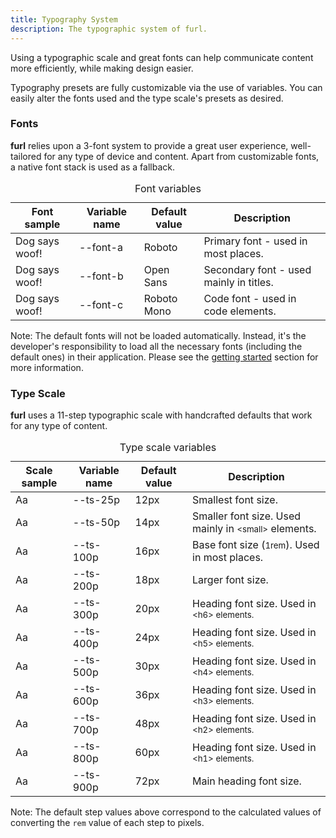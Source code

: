 ```yaml
---
title: Typography System
description: The typographic system of furl.
---
```


Using a typographic scale and great fonts can help communicate content more efficiently, while making design easier.

Typography presets are fully customizable via the use of variables. You can easily alter the fonts used and the type scale's presets as desired.

### Fonts

**furl** relies upon a 3-font system to provide a great user experience, well-tailored for any type of device and content. Apart from customizable fonts, a native font stack is used as a fallback.

<table>
  <caption>Font variables</caption>
  <thead>
    <tr>
      <th colspan="2">Font sample</th>
      <th>Variable name</th>
      <th>Default value</th>
      <th colspan="3">Description</th>
    </tr>
  </thead>
  <tbody>
    <tr>
      <td colspan="2">Dog says woof!</td>
      <td class='font-c'>--font-a</td>
      <td>Roboto</td>
      <td colspan="3">Primary font - used in most places.</td>
    </tr>
    <tr>
      <td colspan="2" class="font-b">Dog says woof!</td>
      <td class='font-c'>--font-b</td>
      <td>Open Sans</td>
      <td colspan="3">Secondary font - used mainly in titles.</td>
    </tr>
    <tr>
      <td colspan="2" class="font-c">Dog says woof!</td>
      <td class='font-c'>--font-c</td>
      <td>Roboto Mono</td>
      <td colspan="3">Code font - used in code elements.</td>
    </tr>
  <tbody>
</table>

<div class="alert warning large">
<p>Note: The default fonts will not be loaded automatically. Instead, it's the developer's responsibility to load all the necessary fonts (including the default ones) in their application. Please see the <a href="/#getting-started">getting started</a> section for more information.</p>
</div>

### Type Scale

**furl** uses a 11-step typographic scale with handcrafted defaults that work for any type of content.

<table class='fixed-table'>
  <caption>Type scale variables</caption>
  <thead>
    <tr>
      <th colspan="3">Scale sample</th>
      <th>Variable name</th>
      <th>Default value</th>
      <th colspan="4">Description</th>
    </tr>
  </thead>
  <tbody>
    <tr>
      <td class='font-ts-25p' colspan="3"><span>Aa</span></td>
      <td class='font-c'>--ts-25p</td>
      <td class='font-c'>12px</td>
      <td colspan="4">Smallest font size.</td>
    </tr>
    <tr>
      <td class='font-ts-50p' colspan="3"><span>Aa</span></td>
      <td class='font-c'>--ts-50p</td>
      <td class='font-c'>14px</td>
      <td colspan="4">Smaller font size. Used mainly in <small class='font-c'>&lt;small&gt;</small> elements.</td>
    </tr>
    <tr>
      <td class='font-ts-100p' colspan="3"><span>Aa</span></td>
      <td class='font-c'>--ts-100p</td>
      <td class='font-c'>16px</td>
      <td colspan="4">Base font size (<small class='font-c'>1rem</small>). Used in most places.</td>
    </tr>
    <tr>
      <td class='font-ts-200p' colspan="3"><span>Aa</span></td>
      <td class='font-c'>--ts-200p</td>
      <td class='font-c'>18px</td>
      <td colspan="4">Larger font size.</td>
    </tr>
    <tr>
      <td class='font-ts-300p' colspan="3"><span>Aa</span></td>
      <td class='font-c'>--ts-300p</td>
      <td class='font-c'>20px</td>
      <td colspan="4">Heading font size. Used in <small class='font-c'>&lt;h6&gt;</span> elements.</td>
    </tr>
    <tr>
      <td class='font-ts-400p' colspan="3"><span>Aa</span></td>
      <td class='font-c'>--ts-400p</td>
      <td class='font-c'>24px</td>
      <td colspan="4">Heading font size. Used in <small class='font-c'>&lt;h5&gt;</span> elements.</td>
    </tr>
    <tr>
      <td class='font-ts-500p' colspan="3"><span>Aa</span></td>
      <td class='font-c'>--ts-500p</td>
      <td class='font-c'>30px</td>
      <td colspan="4">Heading font size. Used in <small class='font-c'>&lt;h4&gt;</span> elements.</td>
    </tr>
    <tr>
      <td class='font-ts-600p' colspan="3"><span>Aa</span></td>
      <td class='font-c'>--ts-600p</td>
      <td class='font-c'>36px</td>
      <td colspan="4">Heading font size. Used in <small class='font-c'>&lt;h3&gt;</span> elements.</td>
    </tr>
    <tr>
      <td class='font-ts-700p' colspan="3"><span>Aa</span></td>
      <td class='font-c'>--ts-700p</td>
      <td class='font-c'>48px</td>
      <td colspan="4">Heading font size. Used in <small class='font-c'>&lt;h2&gt;</span> elements.</td>
    </tr>
    <tr>
      <td class='font-ts-800p' colspan="3"><span>Aa</span></td>
      <td class='font-c'>--ts-800p</td>
      <td class='font-c'>60px</td>
      <td colspan="4">Heading font size. Used in <small class='font-c'>&lt;h1&gt;</span> elements.</td>
    </tr>
    <tr>
      <td class='font-ts-900p' colspan="3"><span>Aa</span></td>
      <td class='font-c'>--ts-900p</td>
      <td class='font-c'>72px</td>
      <td colspan="4">Main heading font size.</td>
    </tr>
  </tbody>
</table>

<div class="alert primary large">
<p>Note: The default step values above correspond to the calculated values of converting the <code>rem</code> value of each step to pixels.</p>
</div>